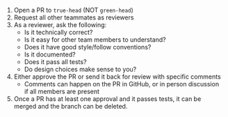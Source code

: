1. Open a PR to `true-head` (NOT `green-head`)
2. Request all other teammates as reviewers
3. As a reviewer, ask the following:
    * Is it technically correct?
    * Is it easy for other team members to understand?
    * Does it have good style/follow conventions?
    * Is it documented?
    * Does it pass all tests?
    * Do design choices make sense to you?
4. Either approve the PR or send it back for review with specific comments
    * Comments can happen on the PR in GitHub, or in person discussion if all members are present
5. Once a PR has at least one approval and it passes tests, it can be merged and the branch can be deleted.
